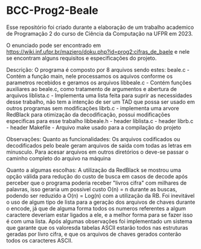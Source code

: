 # BCC-Prog2-Beale
Esse repositório foi criado durante a elaboração de um trabalho academico de Programação 2 do curso de Ciência da Computação na UFPR em 2023.

O enunciado pode ser encontrado em https://wiki.inf.ufpr.br/maziero/doku.php?id=prog2:cifras_de_baele e nele se encontram alguns requisitos e especificações do projeto.

Descrição:
O programa é composto por 8 arquivos sendo estes:
beale.c - Contém a função main, nele processamos os aquivos conforme os parametros recebidos e geramos os arquivos 
libbeale.c - Contém funções auxiliares ao beale.c, como tratamento de argumentos e abertura de arquivos
liblista.c - Implementa uma lista feita para suprir as necessidades desse trabalho, não tem a intenção de ser um TAD que possa ser usado em outros programas sem modificações
librb.c - implementa uma arvore RedBlack para otimização da decodificação, possui modificações especificas para esse trabalho
libbeale.h - header 
liblista.c - header
librb.c - header
Makefile - Arquivo make usado para a compilação do projeto

Observações: 
Quanto as funcionalidades:
    Os arquivos codificados ou decodificados pelo beale geram arquivos de saida com todas as letras em minusculo.
    Para acesar arquivos em outros diretórios o deve-se passar o caminho completo do arquivo na máquina

Quanto a algumas escolhas:
    A utilização da RedBlack se mostrou uma opção válida para redução do custo de busca em casos de decode após perceber que o programa poderia receber "livros cifra" com milhares de palavras, isso geraria um possivel custo O(n) = n durante as buscas, podendo ser reduzido a O(n) = Log(n) com a utilização da RB.
    Foi inevitável o uso de algum tipo de lista para a geração dos arquivos de chaves durante o encode, já que de alguma forma todos os numeros referentes a algum caractere deveriam estar ligados a ele, e a melhor forma para se fazer isso é com uma lista.
    Após algumas observações foi implementado um sistema que garante que os valoresda tabelas ASCII estarão todos nas estruturas geradas por livro cifra, e que os arquivos de chaves gerados conterão todos os caracteres ASCII. 
